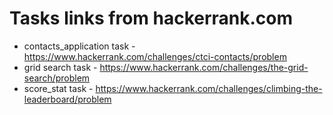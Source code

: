 # Tasks links from hackerrank.com
* contacts_application task - https://www.hackerrank.com/challenges/ctci-contacts/problem
* grid search task - https://www.hackerrank.com/challenges/the-grid-search/problem
* score_stat task - https://www.hackerrank.com/challenges/climbing-the-leaderboard/problem

